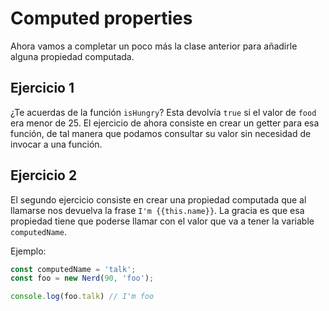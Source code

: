 # Computed properties

Ahora vamos a completar un poco más la clase anterior para añadirle alguna propiedad computada.

## Ejercicio 1

¿Te acuerdas de la función `isHungry`?
Esta devolvía `true` si el valor de `food` era menor de 25. El ejercicio de ahora consiste en crear un getter para esa función, de tal manera que podamos consultar su valor sin necesidad de invocar a una función.

## Ejercicio 2

El segundo ejercicio consiste en crear una propiedad computada que al llamarse nos devuelva la frase `I'm {{this.name}}`.
La gracia es que esa propiedad tiene que poderse llamar con el valor que va a tener la variable  `computedName`.

Ejemplo:

```javascript
const computedName = 'talk';
const foo = new Nerd(90, 'foo');

console.log(foo.talk) // I'm foo
```
